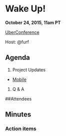 # Wake Up!

**October 24, 2015, 11am PT**

[UberConference](https://www.uberconference.com/teamlessig)

Host: @furf

## Agenda

1. Project Updates
  * [Mobile](https://github.com/Lessig2016/mobile)
1. Q & A

##Attendees

## Minutes

### Action items
